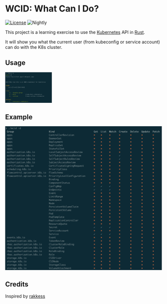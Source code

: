 # WCID: What Can I Do?

[![License](https://img.shields.io/badge/License-Apache%202.0-blue.svg)](https://opensource.org/licenses/Apache-2.0)
![Nightly](https://github.com/pyaillet/wcid/actions/workflows/nightly.yml/badge.svg)



This project is a learning exercise to use the [Kubernetes](http://kubernetes.io/) API in [Rust](https://www.rust-lang.org/fr).

It will show you what the current user (from kubeconfig or service account) can
do with the K8s cluster.

## Usage

<img src="./resources/help.png" alt="Usage" width="150" />

## Example

![Example](./resources/example.png)

## Credits

Inspired by [rakkess](https://github.com/corneliusweig/rakkess)
